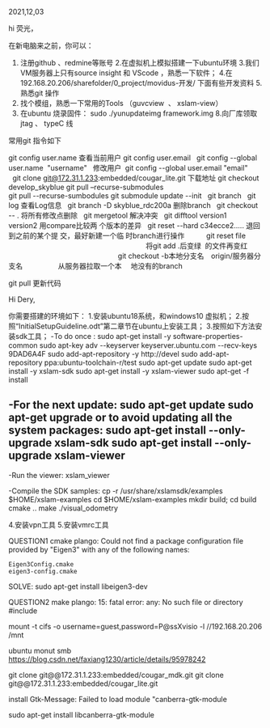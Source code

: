 
2021,12,03



hi 荧光，

在新电脑来之前，你可以：
1. 注册github 、redmine等账号
2.在虚拟机上模拟搭建一下ubuntu环境 
3.我们VM服务器上只有source insight 和 VScode ，熟悉一下软件；
4.在192.168.20.206/sharefolder/0_project/movidus-开发/ 下面有些开发资料
5.熟悉git 操作
6. 找个模组，熟悉一下常用的Tools （guvcview  、 xslam-view）
7. 在ubuntu 烧录固件： sudo ./yunupdateimg framework.img 
8.向厂库领取 jtag 、 typeC 线


常用git 指令如下

git config user.name 查看当前用户
git config user.email
 
git config --global user.name  "username"   修改用户 
git config --global user.email "email"       
 
git clone git@172.31.1.233:embedded/cougar_lite.git 下载地址
git checkout develop_skyblue
git pull –recurse-submodules  
git pull --recurse-sumbodules
git submodule update --init
 
git branch
 
git log 查看Log信息
 
git branch -D skyblue_rdc200a 删除branch
 
git checkout -- . 将所有修改点删除
 
git mergetool 解决冲突
 
git difftool version1 version2 用compare比较两 个版本的差异
 
git reset --hard c34ecce2..... 退回到之前的某个提 交，最好新建一个临 时branch进行操作
 
        git reset file                                                                      将git add .后变绿  的文件再变红      
                                                      
git checkout -b本地分支名　origin/服务器分支名　　　　　从服务器拉取一个本 　地没有的branch

git pull 更新代码

Hi Dery,

你需要搭建的环境如下：
1.安装ubuntu18系统，和windows10 虚拟机；
2.按照“InitialSetupGuideline.odt”第二章节在ubuntu上安装工具；
3.按照如下方法安装sdk工具；
-To do once :
sudo apt-get install -y software-properties-common
sudo apt-key adv --keyserver keyserver.ubuntu.com --recv-keys 9DAD6A4F
sudo add-apt-repository -y http://devel
sudo add-apt-repository ppa:ubuntu-toolchain-r/test
sudo apt-get update
sudo apt-get install -y xslam-sdk
sudo apt-get install -y xslam-viewer
sudo apt-get -f install

-For the next update:
sudo apt-get update
sudo apt-get upgrade
or to avoid updating all the system packages:
sudo apt-get install --only-upgrade xslam-sdk
sudo apt-get install --only-upgrade xslam-viewer
------------

-Run the viewer:
xslam_viewer

-Compile the SDK samples:
cp -r /usr/share/xslamsdk/examples $HOME/xslam-examples
cd $HOME/xslam-examples
mkdir build; cd build
cmake ..
make
./visual_odometry

4.安装vpn工具
5.安装vmrc工具









QUESTION1  cmake plango: 
Could not find a package configuration file provided by "Eigen3" with any
  of the following names:

    Eigen3Config.cmake
    eigen3-config.cmake

SOLVE:
sudo apt-get install libeigen3-dev


QUESTION2  make plango: 
15: fatal error: any: No such file or directory
 #include <any>
              
mount -t cifs -o username=guest,password=P@ssXvisio -l //192.168.20.206 /mnt


ubuntu monut smb 
https://blog.csdn.net/faxiang1230/article/details/95978242


git clone git@@172.31.1.233:embedded/cougar_mdk.git
git clone git@@172.31.1.233:embedded/cougar_lite.git

install 
Gtk-Message: Failed to load module "canberra-gtk-module

sudo apt-get install libcanberra-gtk-module



